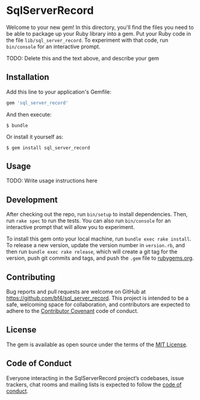 # SqlServerRecord

Welcome to your new gem! In this directory, you'll find the files you need to be able to package up your Ruby library into a gem. Put your Ruby code in the file `lib/sql_server_record`. To experiment with that code, run `bin/console` for an interactive prompt.

TODO: Delete this and the text above, and describe your gem

## Installation

Add this line to your application's Gemfile:

```ruby
gem 'sql_server_record'
```

And then execute:

    $ bundle

Or install it yourself as:

    $ gem install sql_server_record

## Usage

TODO: Write usage instructions here

## Development

After checking out the repo, run `bin/setup` to install dependencies. Then, run `rake spec` to run the tests. You can also run `bin/console` for an interactive prompt that will allow you to experiment.

To install this gem onto your local machine, run `bundle exec rake install`. To release a new version, update the version number in `version.rb`, and then run `bundle exec rake release`, which will create a git tag for the version, push git commits and tags, and push the `.gem` file to [rubygems.org](https://rubygems.org).

## Contributing

Bug reports and pull requests are welcome on GitHub at https://github.com/bf4/sql_server_record. This project is intended to be a safe, welcoming space for collaboration, and contributors are expected to adhere to the [Contributor Covenant](http://contributor-covenant.org) code of conduct.

## License

The gem is available as open source under the terms of the [MIT License](http://opensource.org/licenses/MIT).

## Code of Conduct

Everyone interacting in the SqlServerRecord project’s codebases, issue trackers, chat rooms and mailing lists is expected to follow the [code of conduct](https://github.com/bf4/sql_server_record/blob/master/CODE_OF_CONDUCT.md).
